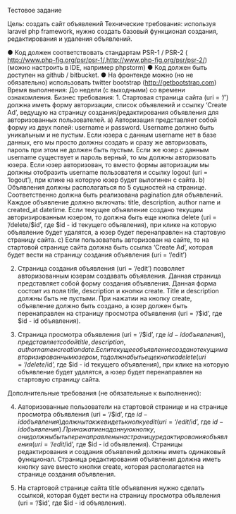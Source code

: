 Тестовое задание 
 
 
Цель:​ создать сайт объявлений 
 Технические требования: используя laravel php framework, нужно создать базовый         функционал создания, редактирования и удаления объявлений. 
 
● Код должен соответствовать стандартам PSR-1 / PSR-2       (​http://www.php-fig.org/psr/psr-1/​, ​http://www.php-fig.org/psr/psr-2/​) (можно   настроить в IDE, например phpstorm) ● Код должен быть доступен на github / bitbucket. ● На фронтенде можно (но не обязательно) использовать twitter bootstrap         (​http://getbootstrap.com​) 
 Время выполнения: ​До недели (с выходными) со времени ознакомления. 
 Бизнес требования: 1. Стартовая страница сайта (uri = ‘/’) должна иметь форму авторизации, список            объявлений и ссылку ‘Create Ad’, ведущую на страницу создания/редактирования         объявления для авторизованных пользователей. a) Авторизация представляет собой форму из двух полей: username и password.          Username должно быть уникальным и не пустым. Если юзера с данным           username нет в базе данных, его мы просто должны создать и сразу же             авторизовать, пароль при этом не должен быть пустым. Если же юзер c данным             username существует и пароль верный, то мы должны авторизовать юзера.          Если юзер авторизован, то вместо формы авторизации мы должны отобразить          username пользователя и ссылку logout (uri = ‘logout’), при клике на которую            юзер будет вылогинен с сайта.  b) Объявления должны располагаться по 5 сущностей на странице.        Соответственно должна быть реализована pagination для объявлений. Каждое        объявление должно включать: title, description, author name и created_at         datetime. Если текущее объявление создано текущим авторизированным       юзером, то должна быть еще кнопка delete (uri = ’/delete/$id’, где $id - id              текущего объявления), при клике на которую объявление будет удалятся, а          юзер будет перенаправлен на стартовую страницу сайта. 
c) Если пользователь авторизован на сайте, то на стартовой странице сайта          должна быть ссылка ‘Create Ad’, которая будет вести на страницу создания           объявления (uri = ‘/edit’) 
 
2. Страница создания объявления (uri = ‘/edit’) позволяет авторизованным юзерам          создавать объявления. Данная страница представляет собой форму создания        объявления. Данная форма состоит из поля title, description и кнопки create. Title и             description должны быть не пустыми. При нажатии на кнопку create, объявление           должно быть создано, а юзер должен быть перенаправлен на страницу просмотра           объявления (uri = ‘/$id’, где $id - id объявления). 
 
3. Страница просмотра объявления (uri = ‘/$id’, где $id - id объявления), представляет             собой title, description, author name и creation date. Если текущее объявление создано            текущим авторизированным юзером, то должна быть еще кнопка delete (uri =           ’/delete/$id’, где $id - id текущего объявления), при клике на которую объявление будет             удалятся, а юзер будет перенаправлен на стартовую страницу сайта. 
 
 
 
Дополнительные требования (не обязательные к выполнению): 
 
4. Авторизованные пользователи на стартовой странице и на странице просмотра          объявления (uri = ‘/$id’, где $id - id объявления) должны также видеть кнопку edit (uri =                ‘/edit/$id’, где $id - id объявления). При нажатие на данную кнопку, они должны быть              перенаправлены на страницу редактирования объявления (uri = ‘/edit/$id’, где $id - id            объявления). Страницы редактирования и создания объявлений должны иметь        одинаковый функционал. Страница редактирования объявления должна иметь кнопку        save вместо кнопки create, которая располагается на странице создания объявления. 
 
5. На стартовой странице сайта title объявления нужно сделать ссылкой, которая           будет вести на страницу просмотра объявления (uri = ‘/$id’, где $id - id объявления). 